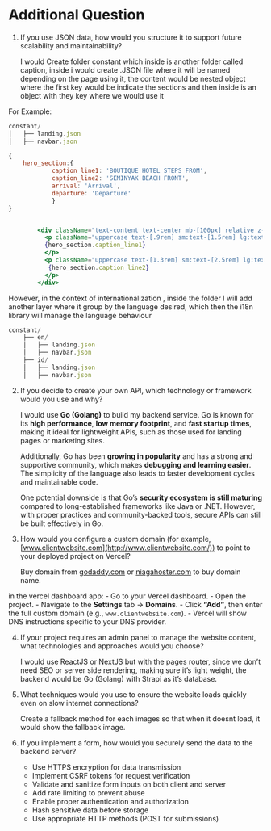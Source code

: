 # Additional Question

1. If you use JSON data, how would you structure it to support future scalability and maintainability?

	I would Create folder constant which inside is another folder called caption, inside i would create .JSON file where it will be named depending on the page using it, the content would be nested object where the first key would be indicate the sections and then inside is an object with they key where we would use it

For Example:

       

```jsx
constant/
│   ├── landing.json                 
│   ├── navbar.json         
```

```jsx
{
	hero_section:{
			caption_line1: 'BOUTIQUE HOTEL STEPS FROM',
			caption_line2: 'SEMINYAK BEACH FRONT',
			arrival: 'Arrival',
			departure: 'Departure'
			}
}
```

```jsx

        <div className="text-content text-center mb-[100px] relative z-20">
          <p className="uppercase text-[.9rem] sm:text-[1.5rem] lg:text-[1.8rem] xl:text-[2rem] font-medium leading-[100%]">
          {hero_section.caption_line1}
          </p>
          <p className="uppercase text-[1.3rem] sm:text-[2.5rem] lg:text-[2.8rem] xl:text-[3rem] font-medium">
           {hero_section.caption_line2}
          </p>
        </div>
```

However, in the context of internationalization , inside the folder I will add another layer where it group by the language desired, which then the i18n library will manage the language behaviour

```jsx
constant/
	├── en/
	│   ├── landing.json
	│   ├── navbar.json
	├── id/
	│   ├── landing.json
	│   ├── navbar.json
```

2. If you decide to create your own API, which technology or framework would you use and why?
    
    I would use **Go (Golang)** to build my backend service. Go is known for its **high performance**, **low memory footprint**, and **fast startup times**, making it ideal for lightweight APIs, such as those used for landing pages or marketing sites.
    
    Additionally, Go has been **growing in popularity** and has a strong and supportive community, which makes **debugging and learning easier**. The simplicity of the language also leads to faster development cycles and maintainable code.
    
    One potential downside is that Go’s **security ecosystem is still maturing** compared to long-established frameworks like Java or .NET. However, with proper practices and community-backed tools, secure APIs can still be built effectively in Go.
    

3. How would you configure a custom domain (for example, [www.clientwebsite.com](http://www.clientwebsite.com/)) to point to your deployed project on Vercel?

	Buy domain from [godaddy.com](http://godaddy.com) or [niagahoster.com](http://niagahoster.com) to buy domain name.

in the vercel dashboard app:
    - Go to your Vercel dashboard.
    - Open the project.
    - Navigate to the **Settings** tab → **Domains**.
    - Click **“Add”**, then enter the full custom domain (e.g., `www.clientwebsite.com`).
    - Vercel will show DNS instructions specific to your DNS provider.

    
4. If your project requires an admin panel to manage the website content, what technologies and approaches would you choose?
    
	I would use ReactJS or NextJS but with the pages router, since we don’t need SEO or server side rendering, making sure it’s light weight, the backend would be Go (Golang) with Strapi as it’s database.
    
5. What techniques would you use to ensure the website loads quickly even on slow internet connections?

	Create a fallback method for each images so that when it doesnt load, it would show the fallback image.

6. If you implement a form, how would you securely send the data to the backend server?
    - Use HTTPS encryption for data transmission
    - Implement CSRF tokens for request verification
    - Validate and sanitize form inputs on both client and server
    - Add rate limiting to prevent abuse
    - Enable proper authentication and authorization
    - Hash sensitive data before storage
    - Use appropriate HTTP methods (POST for submissions)

